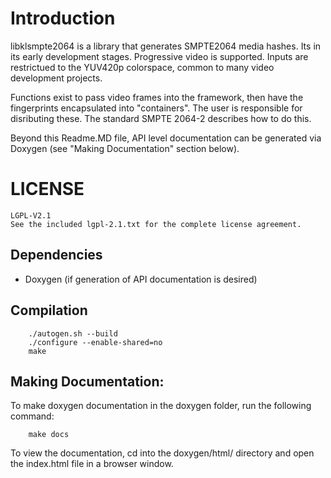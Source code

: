 # Introduction

libklsmpte2064 is a library that generates SMPTE2064 media hashes.
Its in its early development stages. Progressive video is supported.
Inputs are restrictued to the YUV420p colorspace, common to
many video development projects.

Functions exist to pass video frames into the framework, then have the fingerprints
encapsulated into "containers". The user is responsible for disributing these. The standard SMPTE 2064-2 describes how to do this.

Beyond this Readme.MD file, API level documentation can be generated via
Doxygen (see "Making Documentation" section below).

# LICENSE

	LGPL-V2.1
	See the included lgpl-2.1.txt for the complete license agreement.

## Dependencies
* Doxygen (if generation of API documentation is desired)

## Compilation

        ./autogen.sh --build
        ./configure --enable-shared=no
        make

## Making Documentation:
To make doxygen documentation in the doxygen folder, run the following command:

        make docs

To view the documentation, cd into the doxygen/html/ directory and open the index.html file in a browser window.
